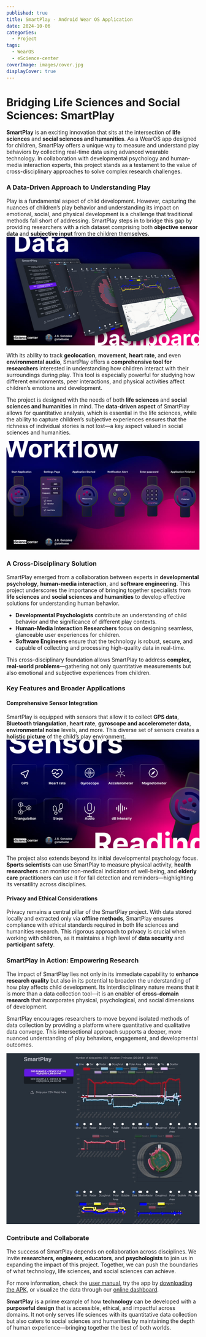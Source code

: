 ```yaml
---
published: true
title: SmartPlay - Android Wear OS Application
date: 2024-10-06
categories:
  - Project
tags:
  - WearOS
  - eScience-center
coverImage: images/cover.jpg
displayCover: true
---
```


# Bridging Life Sciences and Social Sciences: SmartPlay

**SmartPlay** is an exciting innovation that sits at the intersection of **life sciences** and **social sciences and humanities**. As a WearOS app designed for children, SmartPlay offers a unique way to measure and understand play behaviors by collecting real-time data using advanced wearable technology. In collaboration with developmental psychology and human-media interaction experts, this project stands as a testament to the value of cross-disciplinary approaches to solve complex research challenges.

### A Data-Driven Approach to Understanding Play

Play is a fundamental aspect of child development. However, capturing the nuances of children’s play behavior and understanding its impact on emotional, social, and physical development is a challenge that traditional methods fall short of addressing. SmartPlay steps in to bridge this gap by providing researchers with a rich dataset comprising both **objective sensor data** and **subjective input** from the children themselves.
![](./images/dashboard.jpg)

With its ability to track **geolocation**, **movement**, **heart rate**, and even **environmental audio**, SmartPlay offers a **comprehensive tool for researchers** interested in understanding how children interact with their surroundings during play. This tool is especially powerful for studying how different environments, peer interactions, and physical activities affect children’s emotions and development.

The project is designed with the needs of both **life sciences** and **social sciences and humanities** in mind. The **data-driven aspect** of SmartPlay allows for quantitative analysis, which is essential in the life sciences, while the ability to capture children’s subjective experiences ensures that the richness of individual stories is not lost—a key aspect valued in social sciences and humanities.

![](./images/workflow.jpg)
### A Cross-Disciplinary Solution

SmartPlay emerged from a collaboration between experts in **developmental psychology**, **human-media interaction**, and **software engineering**. This project underscores the importance of bringing together specialists from **life sciences** and **social sciences and humanities** to develop effective solutions for understanding human behavior.

- **Developmental Psychologists** contribute an understanding of child behavior and the significance of different play contexts.
- **Human-Media Interaction Researchers** focus on designing seamless, glanceable user experiences for children.
- **Software Engineers** ensure that the technology is robust, secure, and capable of collecting and processing high-quality data in real-time.

This cross-disciplinary foundation allows SmartPlay to address **complex, real-world problems**—gathering not only quantitative measurements but also emotional and subjective experiences from children.

### Key Features and Broader Applications

#### **Comprehensive Sensor Integration**
SmartPlay is equipped with sensors that allow it to collect **GPS data**, **Bluetooth triangulation**, **heart rate**, **gyroscope and accelerometer data**, **environmental noise** levels, and more. This diverse set of sensors creates a **holistic picture** of the child’s play environment.
![](./images/sensors.jpg)

The project also extends beyond its initial developmental psychology focus. **Sports scientists** can use SmartPlay to measure physical activity, **health researchers** can monitor non-medical indicators of well-being, and **elderly care** practitioners can use it for fall detection and reminders—highlighting its versatility across disciplines.

#### **Privacy and Ethical Considerations**
Privacy remains a central pillar of the SmartPlay project. With data stored locally and extracted only via **offline methods**, SmartPlay ensures compliance with ethical standards required in both life sciences and humanities research. This rigorous approach to privacy is crucial when working with children, as it maintains a high level of **data security** and **participant safety**.

### SmartPlay in Action: Empowering Research

The impact of SmartPlay lies not only in its immediate capability to **enhance research quality** but also in its potential to broaden the understanding of how play affects child development. Its interdisciplinary nature means that it is more than a data collection tool—it is an enabler of **cross-domain research** that incorporates physical, psychological, and social dimensions of development.

SmartPlay encourages researchers to move beyond isolated methods of data collection by providing a platform where quantitative and qualitative data converge. This intersectional approach supports a deeper, more nuanced understanding of play behaviors, engagement, and developmental outcomes.

![](./images/dashboard.gif)


### Contribute and Collaborate
The success of SmartPlay depends on collaboration across disciplines. We invite **researchers, engineers, educators**, and **psychologists** to join us in expanding the impact of this project. Together, we can push the boundaries of what technology, life sciences, and social sciences can achieve.

For more information, check the [user manual](https://github.com/ctwhome/SmartPlay/blob/main/INSTALL.md), try the app by [downloading the APK](https://github.com/ctwhome/SmartPlay/blob/main/releases), or visualize the data through our [online dashboard](https://ctwhome.github.io/SmartPlay).


**SmartPlay** is a prime example of how **technology** can be developed with a **purposeful design** that is accessible, ethical, and impactful across domains. It not only serves life sciences with its quantitative data collection but also caters to social sciences and humanities by maintaining the depth of human experience—bringing together the best of both worlds.
